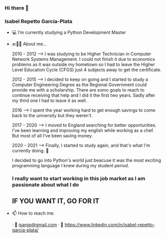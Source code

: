 ### Hi there 👋

<!--
**neifors/neifors** is a ✨ _special_ ✨ repository because its `README.md` (this file) appears on your GitHub profile.

Here are some ideas to get you started:

- 🔭 I’m currently working on ...
- 🌱 I’m currently learning ...
- 👯 I’m looking to collaborate on ...
- 🤔 I’m looking for help with ...
- 💬 Ask me about ...
- 📫 How to reach me: ...
- 😄 Pronouns: ...
- ⚡ Fun fact: ...
-->
### Isabel Repetto García-Plata

- 💻 I’m currently studying a Python Development Master

- 🔙👩🏽 About me...
    
    2010 - 2012 --> I was studying to be Higher Technician in Computer Network Systems Management. 
    I could not finish it due to economics problems as it was outside my hometown so I had to leave the 
    Higher Level Education Cycle (CFGS) just 4 subjects away to get the certificate.
    
    2012 - 2015 --> I decided to keep on going and I started to study a Computer Engineering Degree as 
    the Regional Government could provide me with a scholarship. There are somo goals to reach to continue
    receiving that help and I did it the first two years. Sadly after my third one I had to leave it as well.
    
    2016 --> I spent the year working hard to get enough savings to come back to the university but they weren't.
    
    2017 - 2020 --> I moved to England searching for better opportunities. I've been learning and improving
    my english while working as a chef. But most of all I've been saving money.
    
    2020 - 2021 --> Finally, I started to study again, and that's what I'm currently doing. 👣
    
    
    I decided to go into Python's world just beacuse it was the most exciting programming language I knew during my student period.
    ### I really want to start working in this job market as I am passionate about what I do
    ## IF YOU WANT IT, GO FOR IT

- 📫 How to reach me: 

    · 📧 isargp@gmail.com
    · 🧩 https://www.linkedin.com/in/isabel-repetto-garcia-plata/
